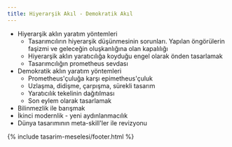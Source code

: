 ```yaml
---
title: Hiyerarşik Akıl - Demokratik Akıl
---
```


- Hiyerarşik aklın yaratım yöntemleri
  - Tasarımcılırın hiyerarşik düşünmesinin sorunları. Yapılan öngörülerin
    faşizmi ve geleceğin oluşkanlığına olan kapalılığı
  - Hiyerarşik aklın yaratıcılığa koyduğu engel olarak önden tasarlamak
  - Tasarımcılığın prometheus sevdası
- Demokratik aklın yaratım yöntemleri
  - Prometheus'çuluğa karşı epimetheus'çuluk
  - Uzlaşma, didişme, çarpışma, sürekli tasarım
  - Yaratıcılık tekelinin dağıtılması
  - Son eylem olarak tasarlamak
- Bilinmezlik ile barışmak
- İkinci modernlik - yeni aydınlanmacılık
- Dünya tasarımının meta-skill'ler ile revizyonu

{% include tasarim-meselesi/footer.html %}
